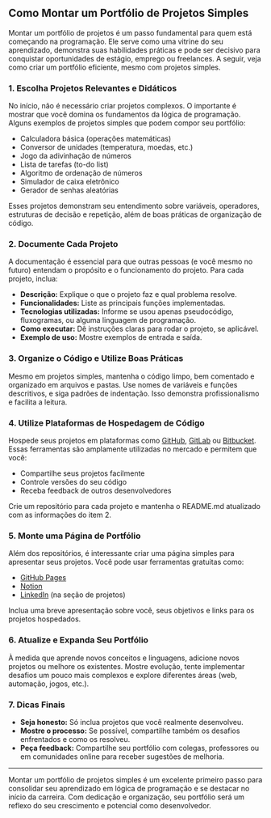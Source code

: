 
## Como Montar um Portfólio de Projetos Simples

Montar um portfólio de projetos é um passo fundamental para quem está começando na programação. Ele serve como uma vitrine do seu aprendizado, demonstra suas habilidades práticas e pode ser decisivo para conquistar oportunidades de estágio, emprego ou freelances. A seguir, veja como criar um portfólio eficiente, mesmo com projetos simples.

### 1. **Escolha Projetos Relevantes e Didáticos**

No início, não é necessário criar projetos complexos. O importante é mostrar que você domina os fundamentos da lógica de programação. Alguns exemplos de projetos simples que podem compor seu portfólio:

- Calculadora básica (operações matemáticas)
- Conversor de unidades (temperatura, moedas, etc.)
- Jogo da adivinhação de números
- Lista de tarefas (to-do list)
- Algoritmo de ordenação de números
- Simulador de caixa eletrônico
- Gerador de senhas aleatórias

Esses projetos demonstram seu entendimento sobre variáveis, operadores, estruturas de decisão e repetição, além de boas práticas de organização de código.

### 2. **Documente Cada Projeto**

A documentação é essencial para que outras pessoas (e você mesmo no futuro) entendam o propósito e o funcionamento do projeto. Para cada projeto, inclua:

- **Descrição:** Explique o que o projeto faz e qual problema resolve.
- **Funcionalidades:** Liste as principais funções implementadas.
- **Tecnologias utilizadas:** Informe se usou apenas pseudocódigo, fluxogramas, ou alguma linguagem de programação.
- **Como executar:** Dê instruções claras para rodar o projeto, se aplicável.
- **Exemplo de uso:** Mostre exemplos de entrada e saída.

### 3. **Organize o Código e Utilize Boas Práticas**

Mesmo em projetos simples, mantenha o código limpo, bem comentado e organizado em arquivos e pastas. Use nomes de variáveis e funções descritivos, e siga padrões de indentação. Isso demonstra profissionalismo e facilita a leitura.

### 4. **Utilize Plataformas de Hospedagem de Código**

Hospede seus projetos em plataformas como [GitHub](https://github.com/), [GitLab](https://gitlab.com/) ou [Bitbucket](https://bitbucket.org/). Essas ferramentas são amplamente utilizadas no mercado e permitem que você:

- Compartilhe seus projetos facilmente
- Controle versões do seu código
- Receba feedback de outros desenvolvedores

Crie um repositório para cada projeto e mantenha o README.md atualizado com as informações do item 2.

### 5. **Monte uma Página de Portfólio**

Além dos repositórios, é interessante criar uma página simples para apresentar seus projetos. Você pode usar ferramentas gratuitas como:

- [GitHub Pages](https://pages.github.com/)
- [Notion](https://www.notion.so/)
- [LinkedIn](https://www.linkedin.com/) (na seção de projetos)

Inclua uma breve apresentação sobre você, seus objetivos e links para os projetos hospedados.

### 6. **Atualize e Expanda Seu Portfólio**

À medida que aprende novos conceitos e linguagens, adicione novos projetos ou melhore os existentes. Mostre evolução, tente implementar desafios um pouco mais complexos e explore diferentes áreas (web, automação, jogos, etc.).

### 7. **Dicas Finais**

- **Seja honesto:** Só inclua projetos que você realmente desenvolveu.
- **Mostre o processo:** Se possível, compartilhe também os desafios enfrentados e como os resolveu.
- **Peça feedback:** Compartilhe seu portfólio com colegas, professores ou em comunidades online para receber sugestões de melhoria.

---

Montar um portfólio de projetos simples é um excelente primeiro passo para consolidar seu aprendizado em lógica de programação e se destacar no início da carreira. Com dedicação e organização, seu portfólio será um reflexo do seu crescimento e potencial como desenvolvedor.
```
